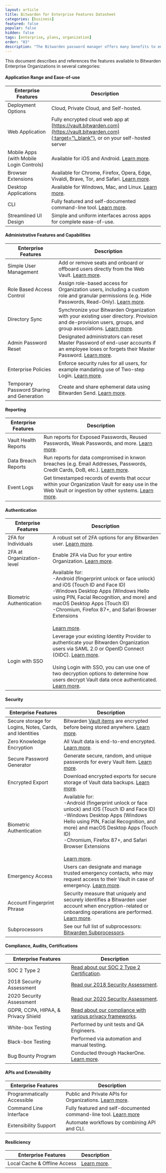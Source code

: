 ```yaml
---
layout: article
title: Bitwarden for Enterprise Features Datasheet
categories: [business]
featured: false
popular: false
hidden: false
tags: [enterprise, plans, organization]
order: "03"
description: "The Bitwarden password manager offers many benefits to enterprise customers, including role based access controls, single sign on options, and more."
---
```


This document describes and references the features available to Bitwarden Enterprise Organizations in several categories:

#### Application Range and Ease-of-use

|Enterprise Features|Description|
|-------------------|-----------|
|Deployment Options|Cloud, Private Cloud, and Self-hosted.|
|Web Application|Fully encrypted cloud web app at [https://vault.bitwarden.com](https://vault.bitwarden.com){:target="\_blank"}, or on your self-hosted server|
|Mobile Apps (with Mobile Login Controls)|Available for iOS and Android. [Learn more]({{site.baseurl}}/article/getting-started-mobile/).|
|Browser Extensions|Available for Chrome, Firefox, Opera, Edge, Vivaldi, Brave, Tor, and Safari. [Learn more]({{site.baseurl}}/article/getting-started-browserext/).|
|Desktop Applications|Available for Windows, Mac, and Linux. [Learn more]({{site.baseurl}}/article/directory-sync-desktop/).|
|CLI|Fully featured and self-documented command-line tool. [Learn more]({{site.baseurl}}/article/cli/).
|Streamlined UI Design|Simple and uniform interfaces across apps for complete ease-of-use.|

#### Administrative Features and Capabilities

|Enterprise Features|Description|
|-------------------|-----------|
|Simple User Management|Add or remove seats and onboard or offboard users directly from the Web Vault. [Learn more]({{site.baseurl}}/article/managing-users/).|
|Role Based Access Control|Assign role-based access for Organization users, including a custom role and granular permissions (e.g. Hide Passwords, Read-Only). [Learn more]({{site.baseurl}}/article/user-types-access-control/).|
|Directory Sync|Synchronize your Bitwarden Organization with your existing user directory. Provision and de-provision users, groups, and group associations. [Learn more]({{site.baseurl}}/article/directory-sync/).|
|Admin Password Reset |Designated administrators can reset Master Password of end-user accounts if an employee loses or forgets their Master Password. [Learn more]({{site.baseurl}}/article/admin-reset/).|
|Enterprise Policies|Enforce security rules for all users, for example mandating use of Two-step Login. [Learn more]({{site.baseurl}}/article/policies/).|
|Temporary Password Sharing and Generation| Create and share ephemeral data using Bitwarden Send. [Learn more]({{site.baseurl}}/article/about-send/).|

#### Reporting

|Enterprise Features|Description|
|-------------------|-----------|
|Vault Health Reports|Run reports for Exposed Passwords, Reused Passwords, Weak Passwords, and more. [Learn more]({{site.baseurl}}/article/reports/).|
|Data Breach Reports|Run reports for data compromised in knwon breaches (e.g. Email Addresses, Passwords, Credit Cards, DoB, etc.). [Learn more]({{site.baseurl}}/article/reports/).|
|Event Logs|Get timestamped records of events that occur within your Organization Vault for easy use in the Web Vault or ingestion by other systems. [Learn more]({{site.baseurl}}/article/event-logs/).|

#### Authentication

|Enterprise Features|Description|
|-------------------|-----------|
|2FA for Individuals|A robust set of 2FA options for any Bitwarden user. [Learn more]({{site.baseurl}}/article/setup-two-step-login/).|
|2FA at Organization-level|Enable 2FA via Duo for your entire Organization. [Learn more]({{site.baseurl}}/article/setup-two-step-login-duo/).|
|Biometric Authentication|Available for:<br>-Android (fingerprint unlock or face unlock) and iOS (Touch ID and Face ID)<br>-Windows Desktop Apps (Windows Hello using PIN, Facial Recognition, and more) and macOS Desktop Apps (Touch ID)<br>-Chromium, Firefox 87+, and Safari Browser Extensions<br><br>[Learn more]({{site.baseurl}}/article/biometrics/).|
|Login with SSO|Leverage your existing Identity Provider to authenticate your Bitwarden Organization users via SAML 2.0 or OpenID Connect (OIDC). [Learn more]({{site.baseurl}}/article/about-sso/).<br><br>Using Login with SSO, you can use one of two decryption options to determine how users decrypt Vault data once authenticated. [Learn more]({{site.baseurl}}/article/sso-decryption-options).|

#### Security

|Enterprise Features|Description|
|-------------------|-----------|
|Secure storage for Logins, Notes, Cards, and Identities|Bitwarden [Vault items]({{site.baseurl}}/article/managing-items/) are encrypted before being stored anywhere. [Learn more]({{site.baseurl}}/article/what-encryption-is-used/).|
|Zero Knowledge Encryption |All Vault data is end-to-end encrypted. [Learn more](https://bitwarden.com/blog/post/bitwarden-network-security-assessment-2020/).|
|Secure Password Generator|Generate secure, random, and unique passwords for every Vault item. [Learn more](https://bitwarden.com/password-generator/).|
|Encrypted Export|Download encrypted exports for secure storage of Vault data backups. [Learn more]({{site.baseurl}}/article/encrypted-export/).|
|Biometric Authentication|Available for:<br>-Android (fingerprint unlock or face unlock) and iOS (Touch ID and Face ID)<br>-Windows Desktop Apps (Windows Hello using PIN, Facial Recognition, and more) and macOS Desktop Apps (Touch ID)<br>-Chromium, Firefox 87+, and Safari Browser Extensions<br><br>[Learn more]({{site.baseurl}}/article/biometrics/).|
|Emergency Access|Users can designate and manage trusted emergency contacts, who may request access to their Vault in case of emergency. [Learn more]({{site.baseurl}}/article/emergency-access/).|
|Account Fingerprint Phrase|Security measure that uniquely and securely identifies a Bitwarden user account when encryption-related or onboarding operations are performed. [Learn more]({{site.baseurl}}/article/fingerprint-phrase/).|
|Subprocessors|See our full list of subprocessors: [Bitwarden Subprocessors]({{site.baseurl}}/article/subprocessors/).|

#### Compliance, Audits, Certifications

|Enterprise Features|Description|
|-------------------|-----------|
|SOC 2 Type 2 |[Read about our SOC 2 Type 2 Certification](https://bitwarden.com/blog/post/bitwarden-achieves-soc-2-certification/).|
|2018 Security Assessment|[Read our 2018 Security Assessment](https://bitwarden.com/blog/post/third-party-security-audit/).|
|2020 Security Assessment|[Read our 2020 Security Assessment](https://bitwarden.com/blog/post/bitwarden-network-security-assessment-2020/).|
|GDPR, CCPA, HIPAA, & Privacy Shield|[Read about our compliance with various privacy frameworks](https://bitwarden.com/compliance/).|
|White-box Testing |Performed by unit tests and QA Engineers.|
|Black-box Testing |Performed via automation and manual testing.|
|Bug Bounty Program|Conducted through HackerOne. [Learn more](https://hackerone.com/bitwarden/?type=team).|

#### APIs and Extensibility

|Enterprise Features|Description|
|-------------------|-----------|
|Programmatically Accessible|Public and Private APIs for Organizations. [Learn more]({{site.baseurl}}/article/public-api/).|
|Command Line Interface|Fully featured and self-documented command-line tool. [Learn more]({{site.baseurl}}/article/cli/)|
|Extensibility Support|Automate workflows by combining API and CLI.|

#### Resiliciency

|Enterprise Features|Description|
|-------------------|-----------|
|Local Cache & Offline Access|[Learn more]({{site.baseurl}}/article/security-faqs/).|

